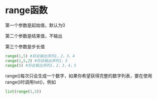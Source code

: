 # range函数
第一个参数是起始值，默认为0

第二个参数是结束值，不输出

第三个参数是步长值
```python
range(1,5) #将会输出序列1，2，3，4
range(1,5,2) #将会输出序列1，3
range(5) #将会输出序列1，2，3，4，5
```
range()每次只会生成一个数字，如果你希望获得完整的数字列表，要在使用range()时调用list()，例如
```python
list(range(1,5))
```